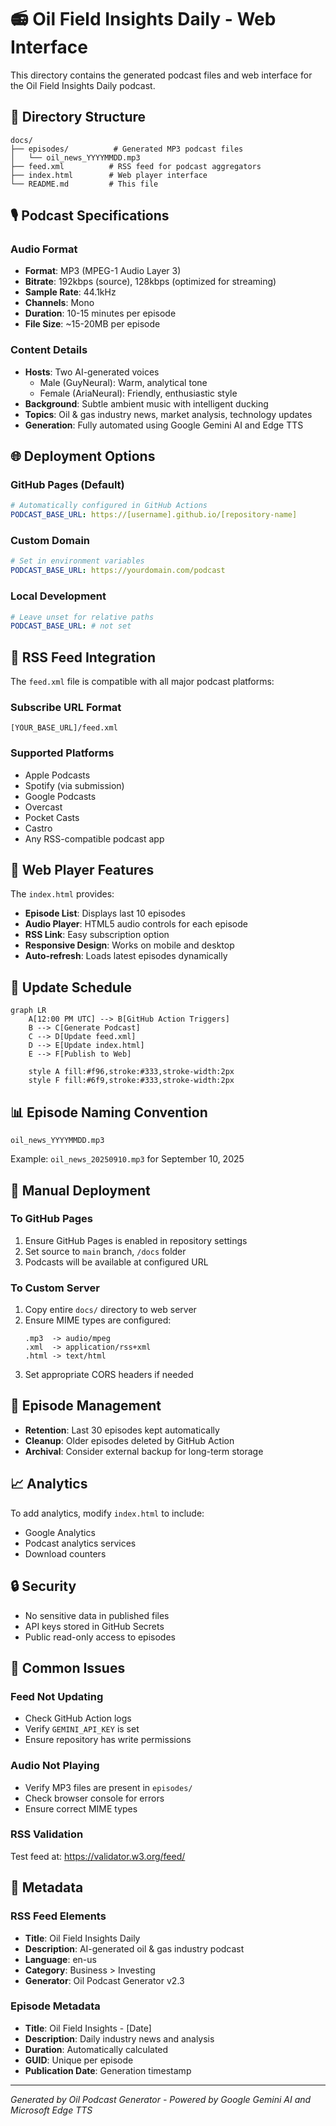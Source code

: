 # 📻 Oil Field Insights Daily - Web Interface

This directory contains the generated podcast files and web interface for the Oil Field Insights Daily podcast.

## 📁 Directory Structure

```
docs/
├── episodes/          # Generated MP3 podcast files
│   └── oil_news_YYYYMMDD.mp3
├── feed.xml          # RSS feed for podcast aggregators
├── index.html        # Web player interface
└── README.md         # This file
```

## 🎙️ Podcast Specifications

### Audio Format
- **Format**: MP3 (MPEG-1 Audio Layer 3)
- **Bitrate**: 192kbps (source), 128kbps (optimized for streaming)
- **Sample Rate**: 44.1kHz
- **Channels**: Mono
- **Duration**: 10-15 minutes per episode
- **File Size**: ~15-20MB per episode

### Content Details
- **Hosts**: Two AI-generated voices
  - Male (GuyNeural): Warm, analytical tone
  - Female (AriaNeural): Friendly, enthusiastic style
- **Background**: Subtle ambient music with intelligent ducking
- **Topics**: Oil & gas industry news, market analysis, technology updates
- **Generation**: Fully automated using Google Gemini AI and Edge TTS

## 🌐 Deployment Options

### GitHub Pages (Default)
```yaml
# Automatically configured in GitHub Actions
PODCAST_BASE_URL: https://[username].github.io/[repository-name]
```

### Custom Domain
```yaml
# Set in environment variables
PODCAST_BASE_URL: https://yourdomain.com/podcast
```

### Local Development
```yaml
# Leave unset for relative paths
PODCAST_BASE_URL: # not set
```

## 📡 RSS Feed Integration

The `feed.xml` file is compatible with all major podcast platforms:

### Subscribe URL Format
```
[YOUR_BASE_URL]/feed.xml
```

### Supported Platforms
- Apple Podcasts
- Spotify (via submission)
- Google Podcasts
- Overcast
- Pocket Casts
- Castro
- Any RSS-compatible podcast app

## 🎨 Web Player Features

The `index.html` provides:
- **Episode List**: Displays last 10 episodes
- **Audio Player**: HTML5 audio controls for each episode
- **RSS Link**: Easy subscription option
- **Responsive Design**: Works on mobile and desktop
- **Auto-refresh**: Loads latest episodes dynamically

## 🔄 Update Schedule

```mermaid
graph LR
    A[12:00 PM UTC] --> B[GitHub Action Triggers]
    B --> C[Generate Podcast]
    C --> D[Update feed.xml]
    D --> E[Update index.html]
    E --> F[Publish to Web]
    
    style A fill:#f96,stroke:#333,stroke-width:2px
    style F fill:#6f9,stroke:#333,stroke-width:2px
```

## 📊 Episode Naming Convention

```
oil_news_YYYYMMDD.mp3
```

Example: `oil_news_20250910.mp3` for September 10, 2025

## 🔧 Manual Deployment

### To GitHub Pages
1. Ensure GitHub Pages is enabled in repository settings
2. Set source to `main` branch, `/docs` folder
3. Podcasts will be available at configured URL

### To Custom Server
1. Copy entire `docs/` directory to web server
2. Ensure MIME types are configured:
   ```
   .mp3  -> audio/mpeg
   .xml  -> application/rss+xml
   .html -> text/html
   ```
3. Set appropriate CORS headers if needed

## 🎯 Episode Management

- **Retention**: Last 30 episodes kept automatically
- **Cleanup**: Older episodes deleted by GitHub Action
- **Archival**: Consider external backup for long-term storage

## 📈 Analytics

To add analytics, modify `index.html` to include:
- Google Analytics
- Podcast analytics services
- Download counters

## 🔒 Security

- No sensitive data in published files
- API keys stored in GitHub Secrets
- Public read-only access to episodes

## 🐛 Common Issues

### Feed Not Updating
- Check GitHub Action logs
- Verify `GEMINI_API_KEY` is set
- Ensure repository has write permissions

### Audio Not Playing
- Verify MP3 files are present in `episodes/`
- Check browser console for errors
- Ensure correct MIME types

### RSS Validation
Test feed at: https://validator.w3.org/feed/

## 📝 Metadata

### RSS Feed Elements
- **Title**: Oil Field Insights Daily
- **Description**: AI-generated oil & gas industry podcast
- **Language**: en-us
- **Category**: Business > Investing
- **Generator**: Oil Podcast Generator v2.3

### Episode Metadata
- **Title**: Oil Field Insights - [Date]
- **Description**: Daily industry news and analysis
- **Duration**: Automatically calculated
- **GUID**: Unique per episode
- **Publication Date**: Generation timestamp

---

*Generated by Oil Podcast Generator - Powered by Google Gemini AI and Microsoft Edge TTS*